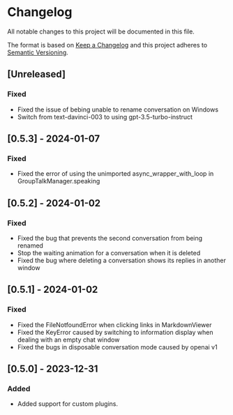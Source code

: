 # Changelog

All notable changes to this project will be documented in this file.

The format is based on [Keep a Changelog](http://keepachangelog.com/)
and this project adheres to [Semantic Versioning](http://semver.org/).

## [Unreleased]

### Fixed

- Fixed the issue of bebing unable to rename conversation on Windows
- Switch from text-davinci-003 to using gpt-3.5-turbo-instruct

## [0.5.3] - 2024-01-07

### Fixed

- Fixed the error of using the unimported async_wrapper_with_loop in GroupTalkManager.speaking

## [0.5.2] - 2024-01-02

### Fixed

- Fixed the bug that prevents the second conversation from being renamed
- Stop the waiting animation for a conversation when it is deleted
- Fixed the bug where deleting a conversation shows its replies in another window

## [0.5.1] - 2024-01-02

### Fixed

- Fixed the FileNotfoundError when clicking links in MarkdownViewer
- Fixed the KeyError caused by switching to information display when dealing with an empty chat window
- Fixed the bugs in disposable conversation mode caused by openai v1

## [0.5.0] - 2023-12-31

### Added

- Added support for custom plugins.
